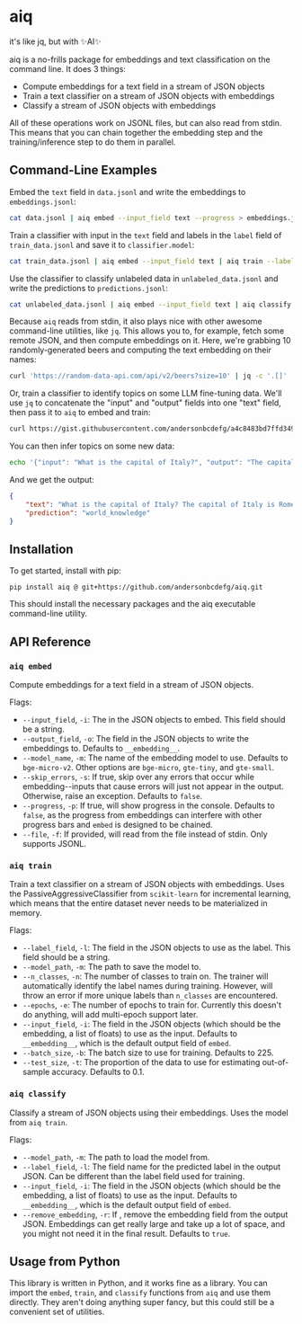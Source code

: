 # aiq
it's like jq, but with ✨AI✨

aiq is a no-frills package for embeddings and text classification on the command line. It does 3 things:
- Compute embeddings for a text field in a stream of JSON objects
- Train a text classifier on a stream of JSON objects with embeddings
- Classify a stream of JSON objects with embeddings

All of these operations work on JSONL files, but can also read from stdin. This means that you can chain together the embedding step and the training/inference step to do them in parallel.

## Command-Line Examples
Embed the `text` field in `data.jsonl` and write the embeddings to `embeddings.jsonl`:
```bash
cat data.jsonl | aiq embed --input_field text --progress > embeddings.jsonl
```

Train a classifier with input in the `text` field and labels in the `label` field of `train_data.jsonl` and save it to `classifier.model`:
```bash
cat train_data.jsonl | aiq embed --input_field text | aiq train --label_field label --n_classes 2 --model_path classifier.model
```

Use the classifier to classify unlabeled data in `unlabeled_data.jsonl` and write the predictions to `predictions.jsonl`:
```bash
cat unlabeled_data.jsonl | aiq embed --input_field text | aiq classify --model_path classifier.model --label_field prediction > predictions.jsonl
```

Because `aiq` reads from stdin, it also plays nice with other awesome command-line utilities, like `jq`. This allows you to, for example, fetch some remote JSON, and then compute embeddings on it. Here, we're grabbing 10 randomly-generated beers and computing the text embedding on their names:
```bash
curl 'https://random-data-api.com/api/v2/beers?size=10' | jq -c '.[]' | aiq embed --input_field name > embeddings.jsonl
```

Or, train a classifier to identify topics on some LLM fine-tuning data. We'll use `jq` to concatenate the "input" and "output" fields into one "text" field, then pass it to `aiq` to embed and train:
```bash
curl https://gist.githubusercontent.com/andersonbcdefg/a4c8483bd7ffd349e685a6c04660c179/raw/ff7c18b8530982312dafe5db750177fb3e8be186/topics.jsonl | jq  -c '{text: (.input + " " + .output), topic: .topic}' | aiq embed --input_field text | aiq train --label_field topic --n_classes 8 --model_path topics.model
```

You can then infer topics on some new data:
```bash
echo '{"input": "What is the capital of Italy?", "output": "The capital of Italy is Rome."}' | jq -c '{text: (.input + " " + .output)}' | aiq embed --input_field text | aiq classify --model_path topics.model --label_field prediction
```

And we get the output:
```json
{
    "text": "What is the capital of Italy? The capital of Italy is Rome.", 
    "prediction": "world_knowledge"
}
```

## Installation
To get started, install with pip:
```
pip install aiq @ git+https://github.com/andersonbcdefg/aiq.git
```

This should install the necessary packages and the aiq executable command-line utility.

## API Reference

### `aiq embed`
Compute embeddings for a text field in a stream of JSON objects.

Flags:
- `--input_field`, `-i`: The in the JSON objects to embed. This field should be a string.
- `--output_field`, `-o`: The field in the JSON objects to write the embeddings to. Defaults to `__embedding__`.
- `--model_name`, `-m`: The name of the embedding model to use. Defaults to `bge-micro-v2`. Other options are `bge-micro`, `gte-tiny`, and `gte-small`.
- `--skip_errors`, `-s`: If true, skip over any errors that occur while embedding--inputs that cause errors will just not appear in the output. Otherwise, raise an exception. Defaults to `false`.
- `--progress`, `-p`: If true, will show progress in the console. Defaults to `false`, as the progress from embeddings can interfere with other progress bars and `embed` is designed to be chained.
- `--file`, `-f`: If provided, will read from the file instead of stdin. Only supports JSONL.

### `aiq train`
Train a text classifier on a stream of JSON objects with embeddings. Uses the PassiveAggressiveClassifier from `scikit-learn` for incremental learning, which means that the entire dataset never needs to be materialized in memory.

Flags:
- `--label_field`, `-l`: The field in the JSON objects to use as the label. This field should be a string.
- `--model_path`, `-m`: The path to save the model to.
- `--n_classes`, `-n`: The number of classes to train on. The trainer will automatically identify the label names during training. However, will throw an error if more unique labels than `n_classes` are encountered.
- `--epochs`, `-e`: The number of epochs to train for. Currently this doesn't do anything, will add multi-epoch support later.
- `--input_field`, `-i`: The field in the JSON objects (which should be the embedding, a list of floats) to use as the input. Defaults to `__embedding__`, which is the default output field of `embed`.
- `--batch_size`, `-b`: The batch size to use for training. Defaults to 225.
- `--test_size`, `-t`: The proportion of the data to use for estimating out-of-sample accuracy. Defaults to 0.1.

### `aiq classify`
Classify a stream of JSON objects using their embeddings. Uses the model from `aiq train`.

Flags:
- `--model_path`, `-m`: The path to load the model from.
- `--label_field`, `-l`: The field name for the predicted label in the output JSON. Can be different than the label field used for training.
- `--input_field`, `-i`: The field in the JSON objects (which should be the embedding, a list of floats) to use as the input. Defaults to `__embedding__`, which is the default output field of `embed`.
- `--remove_embedding`, `-r`: If , remove the embedding field from the output JSON. Embeddings can get really large and take up a lot of space, and you might not need it in the final result. Defaults to `true`.

## Usage from Python
This library is written in Python, and it works fine as a library. You can import the `embed`, `train`, and `classify` functions from `aiq` and use them directly. They aren't doing anything super fancy, but this could still be a convenient set of utilities.